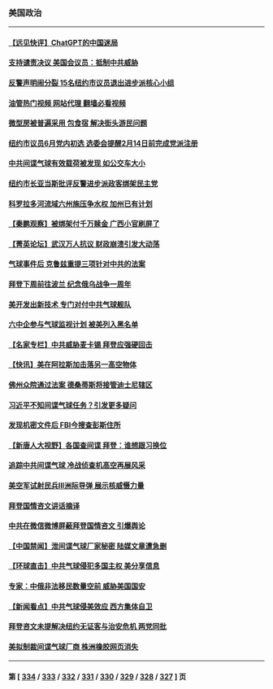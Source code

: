 ### 美国政治
---
#### [【远见快评】ChatGPT的中国迷局](../../pages/ncid1078159/n13927305.md?02111645) 
#### [支持谴责决议 美国会议员：抵制中共威胁](../../pages/ncid1078159/n13927509.md?02111645) 
#### [反警声明闹分裂 15名纽约市议员退出进步派核心小组](../../pages/ncid1078159/n13927439.md?02111645) 
#### [油管热门视频 网站代理 翻墙必看视频](http://138.2.39.72:81/youtube.html?epic-marker?02111645)
#### [微型房被普遍采用 包食宿 解决街头游民问题](../../pages/ncid1078159/n13927442.md?02111645) 
#### [纽约市议员6月党内初选 选委会提醒2月14日前完成党派注册](../../pages/ncid1078159/n13927426.md?02111645) 
#### [中共间谍气球有效载荷被发现 如公交车大小](../../pages/ncid1078159/n13927327.md?02111645) 
#### [纽约市长亚当斯批评反警进步派政客绑架民主党](../../pages/ncid1078159/n13927428.md?02111645) 
#### [科罗拉多河流域六州施压争水权 加州已有计划](../../pages/ncid1078159/n13927378.md?02111645) 
#### [【秦鹏观察】被绑架付千万赎金 广西小官刷屏了](../../pages/ncid1078159/n13927300.md?02111645) 
#### [【菁英论坛】武汉万人抗议 财政崩溃引发大动荡](../../pages/ncid1078159/n13927204.md?02111645) 
#### [气球事件后 克鲁兹重提三项针对中共的法案](../../pages/ncid1078159/n13927256.md?02111645) 
#### [拜登下周前往波兰 纪念俄乌战争一周年](../../pages/ncid1078159/n13927268.md?02111645) 
#### [美开发出新技术 专门对付中共气球舰队](../../pages/ncid1078159/n13927288.md?02111645) 
#### [六中企参与气球监视计划 被美列入黑名单](../../pages/ncid1078159/n13927280.md?02111645) 
#### [【名家专栏】中共威胁麦卡锡 拜登应强硬回击](../../pages/ncid1078159/n13927135.md?02111645) 
#### [【快讯】美在阿拉斯加击落另一高空物体](../../pages/ncid1078159/n13927261.md?02111645) 
#### [佛州众院通过法案 德桑蒂斯将接管迪士尼辖区](../../pages/ncid1078159/n13926652.md?02111645) 
#### [习近平不知间谍气球任务？引发更多疑问](../../pages/ncid1078159/n13927245.md?02111645) 
#### [发现机密文件后 FBI今搜查彭斯住所](../../pages/ncid1078159/n13927240.md?02111645) 
#### [【新唐人大视野】各国查间谍 拜登：谁想跟习换位](../../pages/ncid1078159/n13927198.md?02111645) 
#### [追踪中共间谍气球 冷战侦查机高空再展风采](../../pages/ncid1078159/n13927205.md?02111645) 
#### [美空军试射民兵III洲际导弹 展示核威慑力量](../../pages/ncid1078159/n13927219.md?02111645) 
#### [拜登国情咨文讲话摘译](../../pages/ncid1078159/n13927210.md?02111645) 
#### [中共在微信微博屏蔽拜登国情咨文 引爆舆论](../../pages/ncid1078159/n13927186.md?02111645) 
#### [【中国禁闻】泄间谍气球厂家秘密 陆媒文章遭急删](../../pages/ncid1078159/n13926553.md?02111645) 
#### [【环球直击】中共气球侵犯多国主权 美分享信息](../../pages/ncid1078159/n13926550.md?02111645) 
#### [专家：中俄非法移民数量空前 威胁美国国安](../../pages/ncid1078159/n13926866.md?02111645) 
#### [【新闻看点】中共气球侵美效应 西方集体自卫](../../pages/ncid1078159/n13926574.md?02111645) 
#### [拜登咨文未提解决纽约无证客与治安危机 两党同批](../../pages/ncid1078159/n13926771.md?02111645) 
#### [美拟制裁间谍气球厂商 株洲橡胶网页消失](../../pages/ncid1078159/n13926559.md?02111645) 

---
#### 第 [ [334](./334.md?02111645) / [333](./333.md?02111645) / [332](./332.md?02111645) / [331](./331.md?02111645) / [330](./330.md?02111645) / [329](./329.md?02111645) / [328](./328.md?02111645) / [327](./327.md?02111645) ] 页
